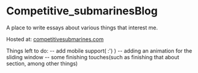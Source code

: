 # Competitive_submarinesBlog
A place to write essays about various things that interest me.

Hosted at: [competitivesubmarines.com](competitivesubmarines.com)

Things left to do:   -- add mobile support( :') )
                     -- adding an animation for the sliding window
                     -- some finishing touches(such as finishing that about section, among other things)
